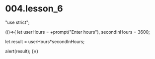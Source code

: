 # 004.lesson_6


"use strict";

(()=>{
  let userHours = +prompt("Enter hours"),
  secondInHours = 3600;

 let result = userHours*secondInHours;

 alert(result);
})()

